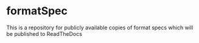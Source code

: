 # formatSpec
This is a repository for publicly available copies of format specs which will be published to ReadTheDocs
